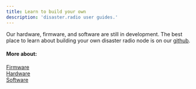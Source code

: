 ```yaml
---
title: Learn to build your own 
description: 'disaster.radio user guides.'
---
```


Our hardware, firmware, and software are still in development. The best place to learn about building your own  disaster radio node is on our [github](https://github.com/sudomesh/disaster-radio).

#### More about:  
[Firmware](/learn/firmware)    
[Hardware](/learn/hardware)  
[Software](/learn/software)  

